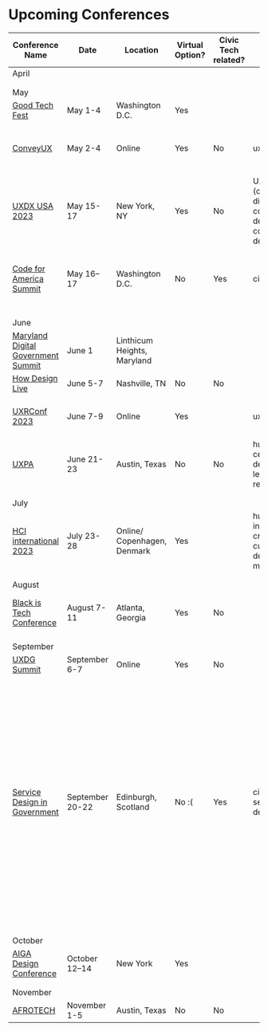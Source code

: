 

<h1> Upcoming Conferences </h1>



| Conference Name | Date | Location | Virtual Option? | Civic Tech related? | Topic | Who are attendees | Proposal Due Date | Host | Registration Date | Price |
| ------------------------------------------------------------------------------------------------------------------------------------------------------------------------------ | --------------- | --------------------------- | --------------- | ------------------- | ----------------------------------------------------------------- | ------------------------------------------------------------------------------------------------------------------------------------------------------------------------------------------------------------------------------------------------------------ | ----------------------------------------------------------------------------------------------------------------------------------------------------------------------------------------------------------------------------------------------------------------------------------------------------------------- | ------------------------------- | ----------------- | ---------------------------------------- |
| April                                                                                                                                                                          |                 |                             |                 |                     |                                                                   |                                                |                                                                                                                                                                                                                                                                                                                   |                                 |                   |                                          |
|                                                                                                                                                                                |                 |                             |                 |                     |                                                                   |                                                                                                                                                                                                                                                              |                                                                                                                                                                                                                                                                                                                   |                                 |                   |                                          |
|                                                                                                                                                                                |                 |                             |                 |                     |                                                                   |                                                                                                                                                                                                                                                              |                                                                                                                                                                                                                                                                                                                   |                                 |                   |                                          |
| May                                                                                                                                                                            |                 |                             |                 |                     |                                                                   |                                                                                                                                                                                                                                                              |                                                                                                                                                                                                                                                                                                                   |                                 |                   |                                          |
| [](https://goodtechfest.com/)[Good Tech Fest](https://goodtechfest.com/)                                                                                                       | May 1-4         | Washington D.C.             | Yes             |                     |                                                                   |                                                                                                                                                                                                                                                              |                                                                                                                                                                                                                                                                                                                   |                                 |                   |                                          |
| [ConveyUX](https://conveyux.com/register/)                                                                                                                                     | May 2-4         | Online                      | Yes             | No                  | ux design                                                         | ux researchers, product designers                                                                                                                                                                                                                            |                                                                                                                                                                                                                                                                                                                   | Blink                           | Now               | full conference: $495, on demand $295    |
| [UXDX USA 2023](https://uxdx.com/usa/2023/agenda/?gclid=CjwKCAjw5pShBhB_EiwAvmnNV7iIREdUq3PnYKiCu8S-Ubm5PYurU_Ten7DNDrrI0xasG3GnFn020hoCwSoQAvD_BwE)                           | May 15-17       | New York, NY                | Yes             | No                  | UX (continuous discovery, continuous design, continuous delivery) | UX professionals and those interested in UX                                                                                                                                                                                                                  | Not listed, but likely closed...                                                                                                                                                                                                                                                                                  | UXDX                            | Today - May 15    | Variable, based on attendance needs      |
| [](https://summit.codeforamerica.org/)[Code for America Summit](https://summit.codeforamerica.org/)                                                                            | May 16–17       | Washington D.C.             | No              | Yes                 | civic tech                                                        | public servants, technologists, organizers, and civic tech enthusiasts        | Closed       | Code for America                | April 10–May 12   | $599.00                                  |
|                                                                                                                                                                                |                 |                             |                 |                     |                                                                   |                                                                                                                                                                                                                                                              |                                                                                                                                                                                                                                                                                                                   |                                 |                   |                                          |
|                                                                                                                                                                                |                 |                             |                 |                     |                                                                   |                                                                                                                                                                                                                                                              |                                                                                                                                                                                                                                                                                                                   |                                 |                   |                                          |
| June                                                                                                                                                                           |                 |                             |                 |                     |                                                                   |                                                                                                                                                                                                                                                              |                                                                                                                                                                                                                                                                                                                   |                                 |                   |                                          |
| [](https://events.govtech.com/Maryland-Digital-Government-Summit.html)[Maryland Digital Government Summit](https://events.govtech.com/Maryland-Digital-Government-Summit.html) | June 1          | Linthicum Heights, Maryland |                 |                     |                                                                   | Open to Public Sector only.                                                                                                                                                                                                                                  |                                                                                                                                                                                                                                                                                                                   |                                 |                   |                                          |
| [](https://howdesignlive.com/)[How Design Live](https://howdesignlive.com/)                                                                                                    | June 5-7        | Nashville, TN               | No              | No                  |                                                                   |                                                                                                                                                                                                                                                              |                                                                                                                                                                                                                                                                                                                   |                                 |                   | $1,395                                   |
| [UXRConf 2023](https://uxrconf23.joinlearners.com/)                                                                                                                            | June 7-9        | Online                      | Yes             |                     | ux research                                                       | user researchers, ux practitioners                                                                                                                                                                                                                           |                                                                                                                                                                                                                                                                                                                   |                                 |                   |                                          |
| [](https://uxpa2023.org/)[UXPA](https://uxpa2023.org/)                                                                                                                         | June 21-23      | Austin, Texas               | No              | No                  | human-centered design, leadership, research                       | Product designers, researchers                                                                                                                                                                                                                               |                                                                                                                                                                                                                                                                                                                   |                                 |                   | $1,900                                   |
|                                                                                                                                                                                |                 |                             |                 |                     |                                                                   |                                                                                                                                                                                                                                                              |                                                                                                                                                                                                                                                                                                                   |                                 |                   |                                          |
|                                                                                                                                                                                |                 |                             |                 |                     |                                                                   |                                                                                                                                                                                                                                                              |                                                                                                                                                                                                                                                                                                                   |                                 |                   |                                          |
| July                                                                                                                                                                           |                 |                             |                 |                     |                                                                   |                                                                                                                                                                                                                                                              |                                                                                                                                                                                                                                                                                                                   |                                 |                   |                                          |
| [](https://2023.hci.international/registration.html)[HCI international 2023](https://2023.hci.international/registration.html)                                                 | July 23-28      | Online/ Copenhagen, Denmark | Yes             |                     | human interaction, cross cultural design, and more                | product designers, interaction designers                                                                                                                                                                                                                     |                                                                                                                                                                                                                                                                                                                   | HCI international               | Now- May 16th     | Jan 1-May 15: $795, after May 16th: $895 |
|                                                                                                                                                                                |                 |                             |                 |                     |                                                                   |                                                                                                                                                                                                                                                              |                                                                                                                                                                                                                                                                                                                   |                                 |                   |                                          |
|                                                                                                                                                                                |                 |                             |                 |                     |                                                                   |                                                                                                                                                                                                                                                              |                                                                                                                                                                                                                                                                                                                   |                                 |                   |                                          |
| August                                                                                                                                                                         |                 |                             |                 |                     |                                                                   |                                                                                                                                                                                                                                                              |                                                                                                                                                                                                                                                                                                                   |                                 |                   |                                          |
| [](https://blackistechconference.com/)[Black is Tech Conference](https://blackistechconference.com/)                                                                           | August 7-11     | Atlanta, Georgia            | Yes             | No                  |                                                                   | Black tech professionals, students and entrepreneurs                                                                                                                                                                                                         |                                                                                                                                                                                                                                                                                                                   |                                 |                   |                                          |
|                                                                                                                                                                                |                 |                             |                 |                     |                                                                   |                                                                                                                                                                                                                                                              |                                                                                                                                                                                                                                                                                                                   |                                 |                   |                                          |
|                                                                                                                                                                                |                 |                             |                 |                     |                                                                   |                                                                                                                                                                                                                                                              |                                                                                                                                                                                                                                                                                                                   |                                 |                   |                                          |
| September                                                                                                                                                                      |                 |                             |                 |                     |                                                                   |                                                                                                                                                                                                                                                              |                                                                                                                                                                                                                                                                                                                   |                                 |                   |                                          |
| [UXDG Summit](https://www.uxdgsummit.com/)                                                                                                                                     | September 6-7   | Online                      | Yes             | No                  |                                                                   |                                                                                                                                                                                                                                                              |                                                                                                                                                                                                                                                                                                                   |                                 |                   |                                          |
| [](https://govservicedesign.net/)[Service Design in Government](https://govservicedesign.net/)                                                                                 | September 20-22 | Edinburgh, Scotland         | No :(           | Yes                 | civic tech, service design                                        | We attract participants who either manage, design or develop central and local government services, health and education services, emergency sector services, civic technologies and others including Government employees, consultants and design agencies. | Closed (March 20)                                                                                                                                                                                                                                                                                                 | Software Acumen (Cambridge, EN) | Today - Sept 20   | £585.00<br>+£117.00 VAT                  |
|                                                                                                                                                                                |                 |                             |                 |                     |                                                                   |                                                                                                                                                                                                                                                              |                                                                                                                                                                                                                                                                                                                   |                                 |                   |                                          |
|                                                                                                                                                                                |                 |                             |                 |                     |                                                                   |                                                                                                                                                                                                                                                              |                                                                                                                                                                                                                                                                                                                   |                                 |                   |                                          |
| October                                                                                                                                                                        |                 |                             |                 |                     |                                                                   |                                                                                                                                                                                                                                                              |                                                                                                                                                                                                                                                                                                                   |                                 |                   |                                          |
| [](https://www.aiga.org/design/aiga-design-conference)[AIGA Design Conference](https://www.aiga.org/design/aiga-design-conference)                                             | October 12–14   | New York                    | Yes             |                     |                                                                   |                                                                                                                                                                                                                                                              |                                                                                                                                                                                                                                                                                                                   |                                 |                   |                                          |
|                                                                                                                                                                                |                 |                             |                 |                     |                                                                   |                                                                                                                                                                                                                                                              |                                                                                                                                                                                                                                                                                                                   |                                 |                   |                                          |
|                                                                                                                                                                                |                 |                             |                 |                     |                                                                   |                                                                                                                                                                                                                                                              |                                                                                                                                                                                                                                                                                                                   |                                 |                   |                                          |
| November                                                                                                                                                                       |                 |                             |                 |                     |                                                                   |                                                                                                                                                                                                                                                              |                                                                                                                                                                                                                                                                                                                   |                                 |                   |                                          |
| [](https://experience.afrotech.com/)[AFROTECH](https://experience.afrotech.com/)                                                                                               | November 1-5    | Austin, Texas               | No              | No                  |                                                                   |                                                                                                                                                                                                                                                              | [](https://docs.google.com/forms/d/e/1FAIpQLSf2R79ufwjQpMPqiWcXKlLZKnQ7ZaC7odwl2Hkk9N3rJPJcwA/viewform)[https://docs.google.com/forms/d/e/1FAIpQLSf2R79ufwjQpMPqiWcXKlLZKnQ7ZaC7odwl2Hkk9N3rJPJcwA/viewform](https://docs.google.com/forms/d/e/1FAIpQLSf2R79ufwjQpMPqiWcXKlLZKnQ7ZaC7odwl2Hkk9N3rJPJcwA/viewform) |                                 |                   |
